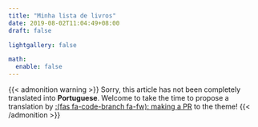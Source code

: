 ```yaml
---
title: "Minha lista de livros"
date: 2019-08-02T11:04:49+08:00
draft: false

lightgallery: false

math:
  enable: false
---
```


{{< admonition warning >}}
Sorry, this article has not been completely translated into **Portuguese**.
Welcome to take the time to propose a translation by [:(fas fa-code-branch fa-fw): making a PR](https://github.com/dillonzq/LoveIt/pulls) to the theme!
{{< /admonition >}}
